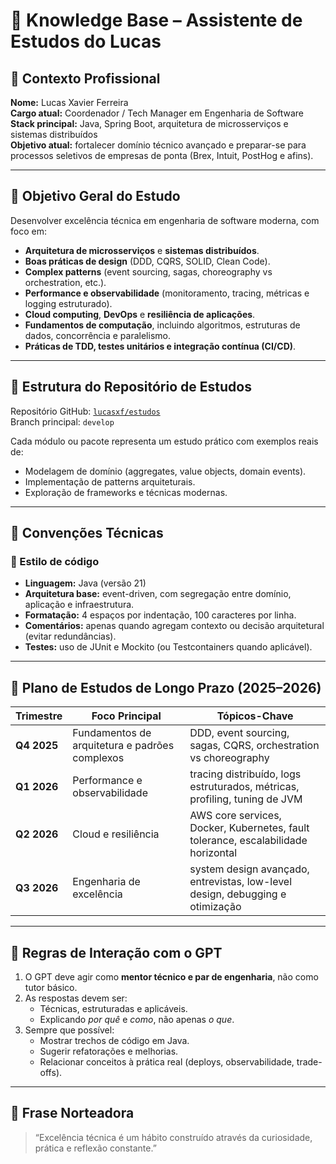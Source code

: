 # 🧠 Knowledge Base – Assistente de Estudos do Lucas

## 👤 Contexto Profissional

**Nome:** Lucas Xavier Ferreira  
**Cargo atual:** Coordenador / Tech Manager em Engenharia de Software  
**Stack principal:** Java, Spring Boot, arquitetura de microsserviços e sistemas distribuídos  
**Objetivo atual:** fortalecer domínio técnico avançado e preparar-se para processos seletivos de empresas de ponta (Brex, Intuit, PostHog e afins).

---

## 🎯 Objetivo Geral do Estudo

Desenvolver excelência técnica em engenharia de software moderna, com foco em:
- **Arquitetura de microsserviços** e **sistemas distribuídos**.  
- **Boas práticas de design** (DDD, CQRS, SOLID, Clean Code).  
- **Complex patterns** (event sourcing, sagas, choreography vs orchestration, etc.).  
- **Performance e observabilidade** (monitoramento, tracing, métricas e logging estruturado).  
- **Cloud computing**, **DevOps** e **resiliência de aplicações**.  
- **Fundamentos de computação**, incluindo algoritmos, estruturas de dados, concorrência e paralelismo.  
- **Práticas de TDD, testes unitários e integração contínua (CI/CD)**.  

---

## 📘 Estrutura do Repositório de Estudos

Repositório GitHub: [`lucasxf/estudos`](https://github.com/lucasxf/estudos/tree/develop)  
Branch principal: `develop`

Cada módulo ou pacote representa um estudo prático com exemplos reais de:
- Modelagem de domínio (aggregates, value objects, domain events).  
- Implementação de patterns arquiteturais.  
- Exploração de frameworks e técnicas modernas.  

---

## 🧩 Convenções Técnicas

### 🔹 Estilo de código
- **Linguagem:** Java (versão 21)  
- **Arquitetura base:** event-driven, com segregação entre domínio, aplicação e infraestrutura.  
- **Formatação:** 4 espaços por indentação, 100 caracteres por linha.  
- **Comentários:** apenas quando agregam contexto ou decisão arquitetural (evitar redundâncias).  
- **Testes:** uso de JUnit e Mockito (ou Testcontainers quando aplicável).  


---

## 🧠 Plano de Estudos de Longo Prazo (2025–2026)

| Trimestre | Foco Principal | Tópicos-Chave |
|------------|----------------|---------------|
| **Q4 2025** | Fundamentos de arquitetura e padrões complexos | DDD, event sourcing, sagas, CQRS, orchestration vs choreography |
| **Q1 2026** | Performance e observabilidade | tracing distribuído, logs estruturados, métricas, profiling, tuning de JVM |
| **Q2 2026** | Cloud e resiliência | AWS core services, Docker, Kubernetes, fault tolerance, escalabilidade horizontal |
| **Q3 2026** | Engenharia de excelência | system design avançado, entrevistas, low-level design, debugging e otimização |

---

## 💬 Regras de Interação com o GPT

1. O GPT deve agir como **mentor técnico e par de engenharia**, não como tutor básico.  
2. As respostas devem ser:
   - Técnicas, estruturadas e aplicáveis.  
   - Explicando *por quê* e *como*, não apenas *o que*.  
3. Sempre que possível:
   - Mostrar trechos de código em Java.  
   - Sugerir refatorações e melhorias.  
   - Relacionar conceitos à prática real (deploys, observabilidade, trade-offs).  

---

## 🧠 Frase Norteadora

> “Excelência técnica é um hábito construído através da curiosidade, prática e reflexão constante.”
